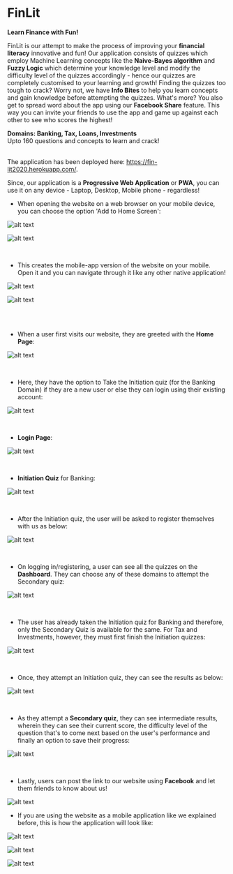 # FinLit

**Learn Finance with Fun!**

FinLit is our attempt to make the process of improving your **financial literacy** innovative and fun! Our application consists of quizzes which employ Machine Learning concepts like the **Naive-Bayes algorithm** and **Fuzzy Logic** which determine your knowledge level and modify the difficulty level of the quizzes accordingly - hence our quizzes are completely customised to your learning and growth! Finding the quizzes too tough to crack? Worry not, we have **Info Bites** to help you learn concepts and gain knowledge before attempting the quizzes. What's more? You also get to spread word about the app using our **Facebook Share** feature. This way you can invite your friends to use the app and game up against each other to see who scores the highest! <br>

**Domains: Banking, Tax, Loans, Investments**<br>
Upto 160 questions and concepts to learn and crack!<br><br>

The application has been deployed here:  https://fin-lit2020.herokuapp.com/.

Since, our application is a **Progressive Web Application** or **PWA**, you can use it on any device - Laptop, Desktop, Mobile phone - regardless!


- When opening the website on a web browser on your mobile device, you can choose the option 'Add to Home Screen':

![alt text](https://github.com/kets99/Fin-Lit/blob/hints-exp-timer/assets/images/Mobile_1.png) <br>

![alt text](https://github.com/kets99/Fin-Lit/blob/hints-exp-timer/assets/images/Mobile_2.png)


<br>

- This creates the mobile-app version of the website on your mobile. Open it and you can navigate through it like any other native application!

![alt text](https://github.com/kets99/Fin-Lit/blob/hints-exp-timer/assets/images/Mobile_3.png) <br>

![alt text](https://github.com/kets99/Fin-Lit/blob/hints-exp-timer/assets/images/Mobile_4.png) 

<br><br>
- When a user first visits our website, they are greeted with the **Home Page**:

![alt text](https://github.com/kets99/Fin-Lit/blob/hints-exp-timer/assets/images/img1.PNG)

<br>

- Here, they have the option to Take the Initiation quiz (for the Banking Domain) if they are a new user or else they can login using their existing account:

![alt text](https://github.com/kets99/Fin-Lit/blob/hints-exp-timer/assets/images/img2.PNG)


<br>

- **Login Page**:

![alt text](https://github.com/kets99/Fin-Lit/blob/hints-exp-timer/assets/images/img4.PNG)


<br>

- **Initiation Quiz** for Banking: 

![alt text](https://github.com/kets99/Fin-Lit/blob/hints-exp-timer/assets/images/img5.PNG)


<br>

- After the Initiation quiz, the user will be asked to register themselves with us as below:

![alt text](https://github.com/kets99/Fin-Lit/blob/hints-exp-timer/assets/images/img3.PNG)


<br>

- On logging in/registering, a user can see all the quizzes on the **Dashboard**. They can choose any of these domains to attempt the Secondary quiz:

![alt text](https://github.com/kets99/Fin-Lit/blob/hints-exp-timer/assets/images/img6.PNG)


<br>

- The user has already taken the Initiation quiz for Banking and therefore, only the Secondary Quiz is available for the same. For Tax and Investments, however, they must first finish the Initiation quizzes:

![alt text](https://github.com/kets99/Fin-Lit/blob/hints-exp-timer/assets/images/img7.PNG)


<br>

- Once, they attempt an Initiation quiz, they can see the results as below:

![alt text](https://github.com/kets99/Fin-Lit/blob/hints-exp-timer/assets/images/img8.PNG)


<br>

- As they attempt a **Secondary quiz**, they can see intermediate results, wherein they can see their current score, the difficulty level of the question that's to come next based on the user's performance and finally an option to save their progress:

![alt text](https://github.com/kets99/Fin-Lit/blob/hints-exp-timer/assets/images/Secondary%20Results.png)


<br>

- Lastly, users can post the link to our website using **Facebook** and let them friends to know about us!

![alt text](https://github.com/kets99/Fin-Lit/blob/hints-exp-timer/assets/images/img9.PNG)

- If you are using the website as a mobile application like we explained before, this is how the application will look like:

![alt text](https://github.com/kets99/Fin-Lit/blob/hints-exp-timer/assets/images/Mobile_5.png) <br>

![alt text](https://github.com/kets99/Fin-Lit/blob/hints-exp-timer/assets/images/Mobile_6.png) <br>

![alt text](https://github.com/kets99/Fin-Lit/blob/hints-exp-timer/assets/images/Mobile_7.png)
